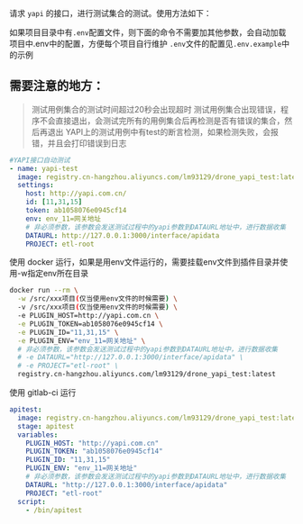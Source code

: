 请求 `yapi` 的接口，进行测试集合的测试。使用方法如下：

如果项目目录中有`.env`配置文件，则下面的命令不需要加其他参数，会自动加载项目中.env中的配置，方便每个项目自行维护
`.env`文件的配置见`.env.example`中的示例

## 需要注意的地方：
> 测试用例集合的测试时间超过20秒会出现超时
> 测试用例集合出现错误，程序不会直接退出，会测试完所有的用例集合后再检测是否有错误的集合，然后再退出
> YAPI上的测试用例中有test的断言检测，如果检测失败，会报错，并且会打印错误到日志

```yaml
#YAPI接口自动测试
- name: yapi-test
  image: registry.cn-hangzhou.aliyuncs.com/lm93129/drone_yapi_test:latest
  settings:
    host: http://yapi.com.cn/
    id: [11,31,15]
    token: ab1058076e0945cf14
    env: env_11=网关地址
    # 非必须参数，该参数会发送测试过程中的yapi参数到DATAURL地址中，进行数据收集
    DATAURL: http://127.0.0.1:3000/interface/apidata
    PROJECT: etl-root
```

使用 docker 运行，如果是用env文件运行的，需要挂载env文件到插件目录并使用-w指定env所在目录

```bash
docker run --rm \
  -w /src/xxx项目(仅当使用env文件的时候需要) \
  -v /src/xxx项目(仅当使用env文件的时候需要) \
  -e PLUGIN_HOST=http://yapi.com.cn \
  -e PLUGIN_TOKEN=ab1058076e0945cf14 \
  -e PLUGIN_ID="11,31,15" \
  -e PLUGIN_ENV="env_11=网关地址" \
  # 非必须参数，该参数会发送测试过程中的yapi参数到DATAURL地址中，进行数据收集
  # -e DATAURL="http://127.0.0.1:3000/interface/apidata" \
  # -e PROJECT="etl-root" \
  registry.cn-hangzhou.aliyuncs.com/lm93129/drone_yapi_test:latest
```

使用 gitlab-ci 运行

```yaml
apitest:
  image: registry.cn-hangzhou.aliyuncs.com/lm93129/drone_yapi_test:latest
  stage: apitest
  variables:
    PLUGIN_HOST: "http://yapi.com.cn"
    PLUGIN_TOKEN: "ab1058076e0945cf14"
    PLUGIN_ID: "11,31,15"
    PLUGIN_ENV: "env_11=网关地址"
    # 非必须参数，该参数会发送测试过程中的yapi参数到DATAURL地址中，进行数据收集
    DATAURL: "http://127.0.0.1:3000/interface/apidata"
    PROJECT: "etl-root"
  script:
    - /bin/apitest
```
